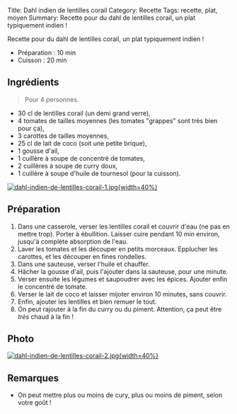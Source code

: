 Title: Dahl indien de lentilles corail
Category: Recette
Tags: recette, plat, moyen
Summary: Recette pour du dahl de lentilles corail, un plat typiquement indien !

Recette pour du dahl de lentilles corail, un plat typiquement indien !

- Préparation : 10 min
- Cuisson : 20 min

## Ingrédients
> Pour 4 personnes.

- 30 cl de lentilles corail (un demi grand verre),
- 4 tomates de tailles moyennes (les tomates "grappes" sont très bien pour ça),
- 3 carottes de tailles moyennes,
- 25 cl de lait de coco (soit une petite brique),
- 1 gousse d'ail,
- 1 cuillère à soupe de concentré de tomates,
- 2 cuillères à soupe de curry doux,
- 1 cuillère à soupe d'huile de tournesol (pour la cuisson).

[![dahl-indien-de-lentilles-corail-1.jpg]({filename}images/dahl-indien-de-lentilles-corail-1.jpg){width=40%}]({filename}images/dahl-indien-de-lentilles-corail-1.jpg)

## Préparation
1. Dans une casserole, verser les lentilles corail et couvrir d'eau (ne pas en mettre trop). Porter à ébullition. Laisser cuire pendant 10 min environ, jusqu'à complète absorption de l'eau.
2. Laver les tomates et les découper en petits morceaux. Epplucher les carottes, et les découper en fines rondelles.
3. Dans une sauteuse, verser l'huile et chauffer.
4. Hâcher la gousse d'ail, puis l'ajouter dans la sauteuse, pour une minute.
5. Verser ensuite les légumes et saupoudrer avec les épices. Ajouter enfin le concentré de tomate.
6. Verser le lait de coco et laisser mijoter environ 10 minutes, sans couvrir.
7. Enfin, ajouter les lentilles et bien remuer le tout.
8. On peut rajouter à la fin du curry ou du piment. Attention, ça peut être *très* chaud à la fin !

## Photo
[![dahl-indien-de-lentilles-corail-2.jpg]({filename}images/dahl-indien-de-lentilles-corail-2.jpg){width=40%}]({filename}images/dahl-indien-de-lentilles-corail-2.jpg)

## Remarques
- On peut mettre plus ou moins de cury, plus ou moins de piment, selon votre goût !
